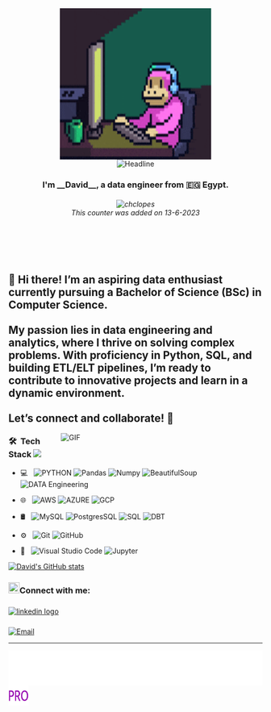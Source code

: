 <div align=center>
          <img alt="gif" align="center" src="https://github.com/david11133/david11133/blob/main/monkey.gif" width=300 height=300/>
    </div>

<div align=center>
        <img src="https://readme-typing-svg.herokuapp.com?font=Fira+Code&weight=500&size=26&pause=1000&color=00F727&random=false&width=520&lines=Hi+there+I'm+David+Nady;ETL+and+Big+Data+Engineer;Passionate+about+Data+Engineering" alt="Headline" />
    </div>

<h3 align="center">I'm __David__, a data engineer from 🇪🇬 Egypt.</h3>


<h6 align="center"><img src="https://komarev.com/ghpvc/?username=Moataz-Elmesmary&label=Profile%20views&color=0e75b6&style=flat" alt="chclopes" /><br><i>This counter was added on 13-6-2023</i></h6>


<h2 align="left">
<br> <br>
</h2>

<h2>
          👋 Hi there! I’m an aspiring data enthusiast currently pursuing a Bachelor of Science (BSc) in Computer Science. <br><br>
          My passion lies in data engineering and analytics, where I thrive on solving complex problems. With proficiency in Python, SQL, and building ETL/ELT pipelines, I’m ready to contribute to innovative projects and learn in a dynamic environment. <br><br> 
          Let’s connect and collaborate! 🚀
</h2>









<img align="right" width="400" alt="GIF" src="https://blog.cloudlayer.io/content/images/2020/12/coding-freak.gif"/>






<h3> 🛠 &nbsp;Tech Stack <img src="https://media.giphy.com/media/j2pOGeGYKe2xCCKwfi/giphy.gif" width="40"></h3>

- 💻 &nbsp;
  ![PYTHON](https://img.shields.io/badge/-Python-333333?style=flat&logo=python)
  ![Pandas](https://img.shields.io/badge/Pandas-150458?style=flat-square&logo=pandas&logoColor=white")
  ![Numpy](https://img.shields.io/badge/Numpy-013243?style=flat-square&logo=numpy&logoColor=white")
  ![BeautifulSoup](https://img.shields.io/badge/BeautifulSoup-gray)
  ![DATA Engineering](https://img.shields.io/badge/Data%20Engineering-gray)

- 🌐 &nbsp;
  ![AWS](https://img.shields.io/badge/aws-gray?style=flat&logo=amazonaws)
  ![AZURE](https://img.shields.io/badge/-Azure-333333?style=flat&logo=Azure)
  ![GCP](https://img.shields.io/badge/gcp-gray?style=flat&logo=googlecloud)

- 🛢 &nbsp;
  ![MySQL](https://img.shields.io/badge/-MySQL-333333?style=flat&logo=mysql)
  ![PostgresSQL](https://img.shields.io/badge/-Postgres-333333?style=flat&logo=postgres)
  ![SQL](https://img.shields.io/badge/SQL-gray?logo=microsoftsqlserver)
  ![DBT](https://img.shields.io/badge/dbt-gray?style=flat&logo=dbt)
  
- ⚙️ &nbsp;
  ![Git](https://img.shields.io/badge/-Git-333333?style=flat&logo=git)
  ![GitHub](https://img.shields.io/badge/-GitHub-333333?style=flat&logo=github)
- 🔧 &nbsp;
  ![Visual Studio Code](https://img.shields.io/badge/-Visual%20Studio%20Code-333333?style=flat&logo=visual-studio-code&logoColor=007ACC)
  ![Jupyter](https://img.shields.io/badge/Jupyter-F37626?style=flat-square&logo=Jupyter&logoColor=white)


[![David's GitHub stats](https://github-readme-stats.vercel.app/api?username=david11133&show_icons=true&theme=onedark)](https://github.com/david11133/github-readme-stats)

<!--
| <img align="center" src="https://github-readme-stats.vercel.app/api?username=david11133&show_icons=true&include_all_commits=true&theme=buefy&hide_border=true"/> |<img align="center" src="https://github-readme-stats.vercel.app/api/top-langs/?username=david11133&layout=compact&theme=buefy&hide_border=true"/> |
| ------------- | ------------- |
-->


<h3 align="left"><img src="https://media.giphy.com/media/5WJ6SOKeNKrSzblU4R/giphy.gif" width=22 height=22>Connect with me:</h3> 

###

<div align="left">
  <a href="https://www.linkedin.com/in/david-nady/" target="_blank">
    <img src="https://img.shields.io/static/v1?message=LinkedIn&logo=linkedin&label=&color=0077B5&logoColor=white&labelColor=&style=for-the-badge" height="35" alt="linkedin logo"  />
  </a>
</div>

###


<a href="davidnady4yad@gmail.com"><img alt="Email" src="https://img.shields.io/badge/Gmail-davidnady4yad%40gmail.com-blue?style=flat&logo=gmail"></a><br>

<!-- +  

<h3 align="left">Languages and Tools:</h3>

<img height=50 src="https://cdn.jsdelivr.net/gh/devicons/devicon/icons/python/python-original.svg"/><img height=50 src="https://cdn.jsdelivr.net/gh/devicons/devicon/icons/html5/html5-original.svg" /><img height=50 src="https://cdn.jsdelivr.net/gh/devicons/devicon/icons/css3/css3-original.svg" /><img height=50 src="https://cdn.jsdelivr.net/gh/devicons/devicon/icons/git/git-plain.svg"/><img height=50 src="https://cdn.jsdelivr.net/gh/devicons/devicon/icons/github/github-original.svg"/><img height=50 src="https://cdn.jsdelivr.net/gh/devicons/devicon/icons/mysql/mysql-original.svg"/><img height=50 src="https://cdn.jsdelivr.net/gh/devicons/devicon/icons/vscode/vscode-original.svg"/>

+ -->





<hr>
 
<img align='center'  height="70" alt="Thanks" width="100%" src="https://github.com/Moataz-Elmesmary/Moataz-Elmesmary/blob/main/Moataz.svg">
<a href='https://github.com/pricing'><img src='https://raw.githubusercontent.com/acervenky/animated-github-badges/master/assets/pro.gif' width='40' height='40'></a>
